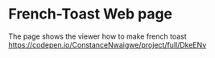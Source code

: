 # French-Toast Web page
The page shows the viewer how to make french toast
https://codepen.io/ConstanceNwaigwe/project/full/DkeENv
